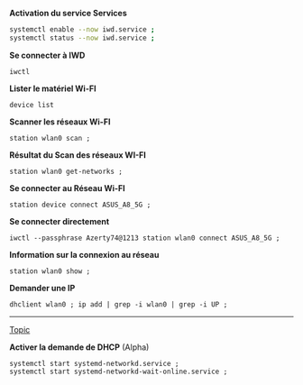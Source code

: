 **Activation du service Services**
```bash
systemctl enable --now iwd.service ;
systemctl status --now iwd.service ;
```

**Se connecter à IWD**
```
iwctl
```
**Lister le matériel Wi-FI**
```
device list
```


**Scanner les réseaux Wi-FI**
```
station wlan0 scan ;
```


**Résultat du Scan des réseaux WI-FI**
```
station wlan0 get-networks ;
```

**Se connecter au Réseau Wi-FI**
```
station device connect ASUS_A8_5G ;
```

**Se connecter directement**
```
iwctl --passphrase Azerty74@1213 station wlan0 connect ASUS_A8_5G ;
```

**Information sur la connexion au réseau**
```
station wlan0 show ;
```

**Demander une IP**
```
dhclient wlan0 ; ip add | grep -i wlan0 | grep -i UP ;
```


-------------------------------------------
[Topic](https://askubuntu.com/questions/891694/systemd-networkd-daemon-does-not-start-the-dhcp-client)

**Activer la demande de DHCP** (Alpha)
```
systemctl start systemd-networkd.service ;
systemctl start systemd-networkd-wait-online.service ;
```
